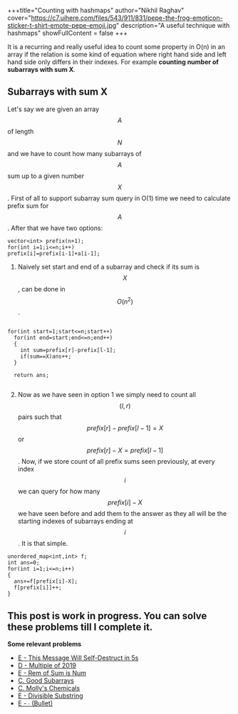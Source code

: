 +++title="Counting with hashmaps"
author="Nikhil Raghav"
cover="https://c7.uihere.com/files/543/911/831/pepe-the-frog-emoticon-sticker-t-shirt-emote-pepe-emoji.jpg"
description="A useful technique with hashmaps"
showFullContent = false
+++

It is a recurring and really useful idea to count some property in O(n) in an array if the relation is some kind of equation where right hand side and left hand side only differs in their indexes. For example __counting number of subarrays with sum X__.

## Subarrays with sum X

Let's say we are given an array $$A$$ of length $$N$$ and we have to count how many subarrays of $$A$$ sum up to a given number $$X$$. First of all to support subarray sum query in O(1) time we need to calculate prefix sum for $$A$$. After that we have two options:

```
vector<int> prefix(n+1);
for(int i=1;i<=n;i++)
prefix[i]=prefix[i-1]+a[i-1];

```
1. Naively set start and end of a subarray and check if its sum is $$X$$, can be done in $$O(n^2)$$.
```

for(int start=1;start<=n;start++)
  for(int end=start;end<=n;end++)
  {
    int sum=prefix[r]-prefix[l-1];
    if(sum==X)ans++;
  }
  
  return ans;
  
```
2. Now as we have seen in option 1 we simply need to count all $$(l,r)$$ pairs such that $$prefix[r] - prefix[l-1] = X$$ or $$prefix[r] - X= prefix[l-1]$$. Now, if we store count of all prefix sums seen previously, at every index $$i$$ we can query for how many $$prefix[i]-X$$ we have seen before and add them to the answer as they all will be the starting indexes of subarrays ending at $$i$$. It is that simple.

```
unordered_map<int,int> f;
int ans=0;
for(int i=1;i<=n;i++)
{
  ans+=f[prefix[i]-X];
  f[prefix[i]]++;
}

```







This post is work in progress. You can solve these problems till I complete it.
---
**Some relevant problems**
- [E - This Message Will Self-Destruct in 5s](https://atcoder.jp/contests/abc166/tasks/abc166_e)
- [D - Multiple of 2019](https://atcoder.jp/contests/abc164/tasks/abc164_d)
- [E - Rem of Sum is Num](https://atcoder.jp/contests/abc146/tasks/abc146_e)
- [C. Good Subarrays](https://codeforces.com/contest/1398/problem/C)
- [C. Molly's Chemicals](https://codeforces.com/problemset/problem/776/C)
- [E - Divisible Substring](https://atcoder.jp/contests/abc158/tasks/abc158_e)
- [E - ∙ (Bullet)](https://atcoder.jp/contests/abc168/tasks/abc168_e)
